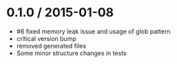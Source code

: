 
0.1.0 / 2015-01-08
==================

  * #6 fixed memory leak issue and usage of glob pattern
  * critical version bump
  * removed generated files
  * Some minor structure changes in tests
